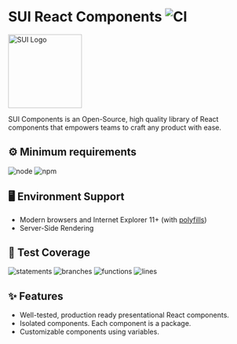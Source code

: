 # SUI React Components ![CI](https://github.com/SUI-Components/sui-components/workflows/CI/badge.svg)

<img src="https://avatars2.githubusercontent.com/u/13288987?s=200&v=4" alt="SUI Logo" width="150">

SUI Components is an Open-Source, high quality library of React components that empowers teams to craft any product with ease.

## ⚙️ Minimum requirements
![node](https://shields.io/badge/node-v16+-lightgray?logo=nodedotjs&logoWidth=20&style=for-the-badge)
![npm](https://shields.io/badge/npm-v7+-lightgrey?logo=npm&logoWidth=20&style=for-the-badge)

## 🖥 Environment Support

- Modern browsers and Internet Explorer 11+ (with [polyfills](https://github.com/SUI-Components/sui/tree/master/packages/sui-polyfills))
- Server-Side Rendering

## 🧪 Test Coverage

![statements](https://shields.io/badge/statements-71.95%25-orange)
![branches](https://shields.io/badge/branches-57.84%25-AA0000)
![functions](https://shields.io/badge/functions-59.36%25-AA0000)
![lines](https://shields.io/badge/lines-73.75%25-orange)

## ✨ Features

- Well-tested, production ready presentational React components.
- Isolated components. Each component is a package.
- Customizable components using variables.
